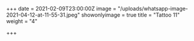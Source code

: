 +++
date = 2021-02-09T23:00:00Z
image = "/uploads/whatsapp-image-2021-04-12-at-11-55-31.jpeg"
showonlyimage = true
title = "Tattoo 11"
weight = "4"

+++
